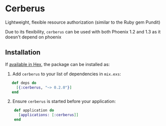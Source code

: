 # Cerberus

Lightweight, flexible resource authorization (similar to the Ruby gem Pundit)

Due to its flexibility, `cerberus` can be used with both Phoenix 1.2 and 1.3 as it doesn't depend on phoenix


## Installation

If [available in Hex](https://hex.pm/docs/publish), the package can be installed as:

  1. Add `cerberus` to your list of dependencies in `mix.exs`:

 ```elixir
    def deps do
      [{:cerberus, "~> 0.2.0"}]
    end
```

  2. Ensure `cerberus` is started before your application:

```elixir
    def application do
      [applications: [:cerberus]]
    end
```

